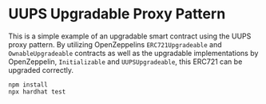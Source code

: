 # UUPS Upgradable Proxy Pattern

This is a simple example of an upgradable smart contract using the UUPS proxy pattern. By utilizing OpenZeppelins `ERC721Upgradeable` and `OwnableUpgradeable` contracts as well as the upgradable implementations by OpenZeppelin, `Initializable` and `UUPSUpgradeable`, this ERC721 can be upgraded correctly.



```shell
npm install
npx hardhat test
```
